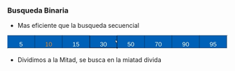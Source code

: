 ### Busqueda Binaria

- Mas eficiente que la busqueda secuencial

![java](../images/binaria.png)

- Dividimos a la Mitad, se busca en la miatad divida
